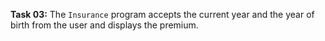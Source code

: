 **Task 03:**  The `Insurance` program accepts the current year and the year of birth from the user and displays the premium. 
